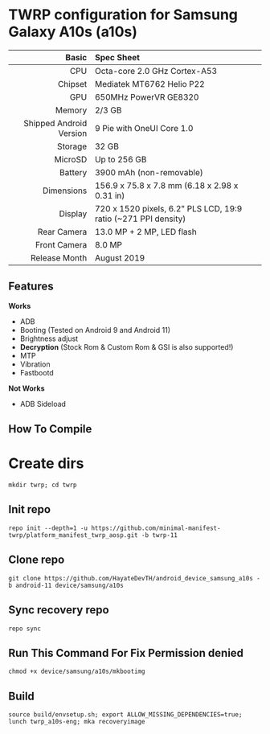 TWRP configuration for Samsung Galaxy A10s (a10s)
================================================================
 
Basic   | Spec Sheet
-------:|:-------------------------
CPU     | Octa-core 2.0 GHz Cortex-A53
Chipset | Mediatek MT6762 Helio P22
GPU     | 650MHz PowerVR GE8320
Memory  | 2/3 GB
Shipped Android Version | 9 Pie with OneUI Core 1.0
Storage | 32 GB
MicroSD | Up to 256 GB
Battery | 3900 mAh (non-removable)
Dimensions | 156.9 x 75.8 x 7.8 mm (6.18 x 2.98 x 0.31 in)
Display | 720 x 1520 pixels, 6.2" PLS LCD, 19:9 ratio (~271 PPI density)
Rear Camera  | 13.0 MP + 2 MP, LED flash
Front Camera | 8.0 MP
Release Month | August 2019

## Features

**Works**

- ADB
- Booting (Tested on Android 9 and Android 11)
- Brightness adjust
- **Decryption** (Stock Rom & Custom Rom & GSI is also supported!)
- MTP
- Vibration
- Fastbootd

**Not Works**
- ADB Sideload

## How To Compile

# Create dirs
```
mkdir twrp; cd twrp
```

## Init repo
```
repo init --depth=1 -u https://github.com/minimal-manifest-twrp/platform_manifest_twrp_aosp.git -b twrp-11
```

## Clone repo
```
git clone https://github.com/HayateDevTH/android_device_samsung_a10s -b android-11 device/samsung/a10s
```
## Sync recovery repo
```
repo sync
```

## Run This Command For Fix Permission denied
```
chmod +x device/samsung/a10s/mkbootimg
```

## Build
```
source build/envsetup.sh; export ALLOW_MISSING_DEPENDENCIES=true; lunch twrp_a10s-eng; mka recoveryimage
```
